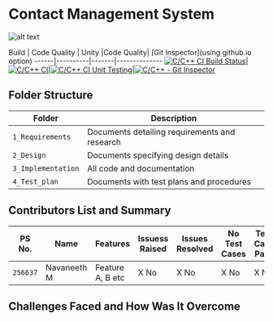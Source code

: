 # Contact Management System
![alt text](https://www.erp-information.com/wp-content/uploads/2015/02/Contact-manager.jpg)

Build | Code Quality | Unity |Code Quality| [Git Inspector](using github.io option)
------|----------|-------|--------------
[![C/C++ CI Build Status](https://github.com/navaneeth2324/Miniproject/actions/workflows/c-cpp%20Build.yml/badge.svg)](https://github.com/navaneeth2324/Miniproject/actions/workflows/c-cpp%20Build.yml)|[![C/C++ CI](https://github.com/navaneeth2324/Miniproject/actions/workflows/c-cpp.yml/badge.svg)](https://github.com/navaneeth2324/Miniproject/actions/workflows/c-cpp.yml)|[![C/C++ CI Unit Testing](https://github.com/navaneeth2324/Miniproject/actions/workflows/c-cpp%20Unity.yml/badge.svg?branch=master)](https://github.com/navaneeth2324/Miniproject/actions/workflows/c-cpp%20Unity.yml)|[![C/C++ - Git Inspector](https://github.com/navaneeth2324/Miniproject/actions/workflows/c-cpp_git_inspector.yml/badge.svg?branch=master)](https://github.com/navaneeth2324/Miniproject/actions/workflows/c-cpp_git_inspector.yml)



## Folder Structure
Folder             | Description
-------------------| -----------------------------------------
`1_Requirements`   | Documents detailing requirements and research
`2_Design`         | Documents specifying design details
`3_Implementation` | All code and documentation
`4_Test_plan`      | Documents with test plans and procedures

## Contributors List and Summary

PS No. |  Name   |    Features    | Issuess Raised |Issues Resolved|No Test Cases|Test Case Pass
-------|---------|----------------|----------------|---------------|-------------|--------------
`256637` | Navaneeth M  | Feature A, B etc    | X No     | X No   |X No   |X No          

## Challenges Faced and How Was It Overcome





